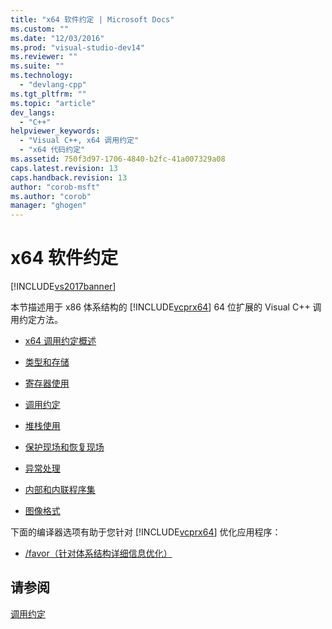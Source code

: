 ```yaml
---
title: "x64 软件约定 | Microsoft Docs"
ms.custom: ""
ms.date: "12/03/2016"
ms.prod: "visual-studio-dev14"
ms.reviewer: ""
ms.suite: ""
ms.technology: 
  - "devlang-cpp"
ms.tgt_pltfrm: ""
ms.topic: "article"
dev_langs: 
  - "C++"
helpviewer_keywords: 
  - "Visual C++, x64 调用约定"
  - "x64 代码约定"
ms.assetid: 750f3d97-1706-4840-b2fc-41a007329a08
caps.latest.revision: 13
caps.handback.revision: 13
author: "corob-msft"
ms.author: "corob"
manager: "ghogen"
---
```

# x64 软件约定
[!INCLUDE[vs2017banner](../assembler/inline/includes/vs2017banner.md)]

本节描述用于 x86 体系结构的 [!INCLUDE[vcprx64](../assembler/inline/includes/vcprx64_md.md)] 64 位扩展的 Visual C\+\+ 调用约定方法。  
  
-   [x64 调用约定概述](../build/overview-of-x64-calling-conventions.md)  
  
-   [类型和存储](../build/types-and-storage.md)  
  
-   [寄存器使用](../build/register-usage.md)  
  
-   [调用约定](../build/calling-convention.md)  
  
-   [堆栈使用](../build/stack-usage.md)  
  
-   [保护现场和恢复现场](../build/prolog-and-epilog.md)  
  
-   [异常处理](../cpp/exception-handling-in-visual-cpp.md)  
  
-   [内部和内联程序集](../build/intrinsics-and-inline-assembly.md)  
  
-   [图像格式](../build/image-format.md)  
  
 下面的编译器选项有助于您针对 [!INCLUDE[vcprx64](../assembler/inline/includes/vcprx64_md.md)] 优化应用程序：  
  
-   [\/favor（针对体系结构详细信息优化）](../build/reference/favor-optimize-for-architecture-specifics.md)  
  
## 请参阅  
 [调用约定](../cpp/calling-conventions.md)